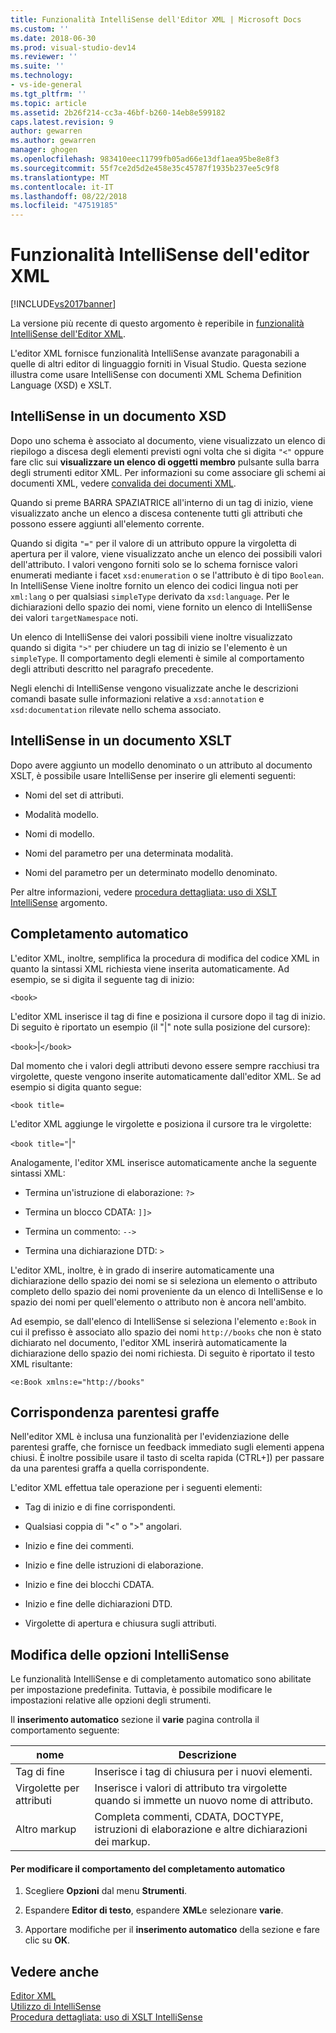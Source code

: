 ```yaml
---
title: Funzionalità IntelliSense dell'Editor XML | Microsoft Docs
ms.custom: ''
ms.date: 2018-06-30
ms.prod: visual-studio-dev14
ms.reviewer: ''
ms.suite: ''
ms.technology:
- vs-ide-general
ms.tgt_pltfrm: ''
ms.topic: article
ms.assetid: 2b26f214-cc3a-46bf-b260-14eb8e599182
caps.latest.revision: 9
author: gewarren
ms.author: gewarren
manager: ghogen
ms.openlocfilehash: 983410eec11799fb05ad66e13df1aea95be8e8f3
ms.sourcegitcommit: 55f7ce2d5d2e458e35c45787f1935b237ee5c9f8
ms.translationtype: MT
ms.contentlocale: it-IT
ms.lasthandoff: 08/22/2018
ms.locfileid: "47519185"
---
```

# <a name="xml-editor-intellisense-features"></a>Funzionalità IntelliSense dell'editor XML
[!INCLUDE[vs2017banner](../includes/vs2017banner.md)]

La versione più recente di questo argomento è reperibile in [funzionalità IntelliSense dell'Editor XML](https://docs.microsoft.com/visualstudio/xml-tools/xml-editor-intellisense-features).  
  
  
L'editor XML fornisce funzionalità IntelliSense avanzate paragonabili a quelle di altri editor di linguaggio forniti in Visual Studio. Questa sezione illustra come usare IntelliSense con documenti XML Schema Definition Language (XSD) e XSLT.  
  
## <a name="intellisense-in-an-xsd-document"></a>IntelliSense in un documento XSD  
 Dopo uno schema è associato al documento, viene visualizzato un elenco di riepilogo a discesa degli elementi previsti ogni volta che si digita `"<"` oppure fare clic sui **visualizzare un elenco di oggetti membro** pulsante sulla barra degli strumenti editor XML. Per informazioni su come associare gli schemi ai documenti XML, vedere [convalida dei documenti XML](../xml-tools/xml-document-validation.md).  
  
 Quando si preme BARRA SPAZIATRICE all'interno di un tag di inizio, viene visualizzato anche un elenco a discesa contenente tutti gli attributi che possono essere aggiunti all'elemento corrente.  
  
 Quando si digita `"="` per il valore di un attributo oppure la virgoletta di apertura per il valore, viene visualizzato anche un elenco dei possibili valori dell'attributo. I valori vengono forniti solo se lo schema fornisce valori enumerati mediante i facet `xsd:enumeration` o se l'attributo è di tipo `Boolean`. In IntelliSense Viene inoltre fornito un elenco dei codici lingua noti per `xml:lang` o per qualsiasi `simpleType` derivato da `xsd:language`. Per le dichiarazioni dello spazio dei nomi, viene fornito un elenco di IntelliSense dei valori `targetNamespace` noti.  
  
 Un elenco di IntelliSense dei valori possibili viene inoltre visualizzato quando si digita `">"` per chiudere un tag di inizio se l'elemento è un `simpleType`. Il comportamento degli elementi è simile al comportamento degli attributi descritto nel paragrafo precedente.  
  
 Negli elenchi di IntelliSense vengono visualizzate anche le descrizioni comandi basate sulle informazioni relative a `xsd:annotation` e `xsd:documentation` rilevate nello schema associato.  
  
## <a name="intellisense-in-an-xslt-document"></a>IntelliSense in un documento XSLT  
 Dopo avere aggiunto un modello denominato o un attributo al documento XSLT, è possibile usare IntelliSense per inserire gli elementi seguenti:  
  
-   Nomi del set di attributi.  
  
-   Modalità modello.  
  
-   Nomi di modello.  
  
-   Nomi del parametro per una determinata modalità.  
  
-   Nomi del parametro per un determinato modello denominato.  
  
 Per altre informazioni, vedere [procedura dettagliata: uso di XSLT IntelliSense](../xml-tools/walkthrough-using-xslt-intellisense.md) argomento.  
  
## <a name="auto-completion"></a>Completamento automatico  
 L'editor XML, inoltre, semplifica la procedura di modifica del codice XML in quanto la sintassi XML richiesta viene inserita automaticamente. Ad esempio, se si digita il seguente tag di inizio:  
  
 `<book>`  
  
 L'editor XML inserisce il tag di fine e posiziona il cursore dopo il tag di inizio. Di seguito è riportato un esempio (il "&#124;" note sulla posizione del cursore):  
  
 `<book>`&#124;`</book>`  
  
 Dal momento che i valori degli attributi devono essere sempre racchiusi tra virgolette, queste vengono inserite automaticamente dall'editor XML. Se ad esempio si digita quanto segue:  
  
 `<book title=`  
  
 L'editor XML aggiunge le virgolette e posiziona il cursore tra le virgolette:  
  
 `<book title="`&#124;`"`  
  
 Analogamente, l'editor XML inserisce automaticamente anche la seguente sintassi XML:  
  
-   Termina un'istruzione di elaborazione: `?>`  
  
-   Termina un blocco CDATA: `]]>`  
  
-   Termina un commento: `-->`  
  
-   Termina una dichiarazione DTD: `>`  
  
 L'editor XML, inoltre, è in grado di inserire automaticamente una dichiarazione dello spazio dei nomi se si seleziona un elemento o attributo completo dello spazio dei nomi proveniente da un elenco di IntelliSense e lo spazio dei nomi per quell'elemento o attributo non è ancora nell'ambito.  
  
 Ad esempio, se dall'elenco di IntelliSense si seleziona l'elemento `e:Book` in cui il prefisso è associato allo spazio dei nomi `http://books` che non è stato dichiarato nel documento, l'editor XML inserirà automaticamente la dichiarazione dello spazio dei nomi richiesta. Di seguito è riportato il testo XML risultante:  
  
 `<e:Book xmlns:e="http://books"`  
  
## <a name="brace-matching"></a>Corrispondenza parentesi graffe  
 Nell'editor XML è inclusa una funzionalità per l'evidenziazione delle parentesi graffe, che fornisce un feedback immediato sugli elementi appena chiusi. È inoltre possibile usare il tasto di scelta rapida (CTRL+]) per passare da una parentesi graffa a quella corrispondente.  
  
 L'editor XML effettua tale operazione per i seguenti elementi:  
  
-   Tag di inizio e di fine corrispondenti.  
  
-   Qualsiasi coppia di "\<" o ">" angolari.  
  
-   Inizio e fine dei commenti.  
  
-   Inizio e fine delle istruzioni di elaborazione.  
  
-   Inizio e fine dei blocchi CDATA.  
  
-   Inizio e fine delle dichiarazioni DTD.  
  
-   Virgolette di apertura e chiusura sugli attributi.  
  
## <a name="modifying-the-intellisense-options"></a>Modifica delle opzioni IntelliSense  
 Le funzionalità IntelliSense e di completamento automatico sono abilitate per impostazione predefinita. Tuttavia, è possibile modificare le impostazioni relative alle opzioni degli strumenti.  
  
 Il **inserimento automatico** sezione il **varie** pagina controlla il comportamento seguente:  
  
|nome|Descrizione|  
|----------|-----------------|  
|Tag di fine|Inserisce i tag di chiusura per i nuovi elementi.|  
|Virgolette per attributi|Inserisce i valori di attributo tra virgolette quando si immette un nuovo nome di attributo.|  
|Altro markup|Completa commenti, CDATA, DOCTYPE, istruzioni di elaborazione e altre dichiarazioni dei markup.|  
  
#### <a name="to-change-the-auto-completion-behavior"></a>Per modificare il comportamento del completamento automatico  
  
1.  Scegliere **Opzioni** dal menu **Strumenti**.  
  
2.  Espandere **Editor di testo**, espandere **XML**e selezionare **varie**.  
  
3.  Apportare modifiche per il **inserimento automatico** della sezione e fare clic su **OK**.  
  
## <a name="see-also"></a>Vedere anche  
 [Editor XML](../xml-tools/xml-editor.md)   
 [Utilizzo di IntelliSense](../ide/using-intellisense.md)   
 [Procedura dettagliata: uso di XSLT IntelliSense](../xml-tools/walkthrough-using-xslt-intellisense.md)



